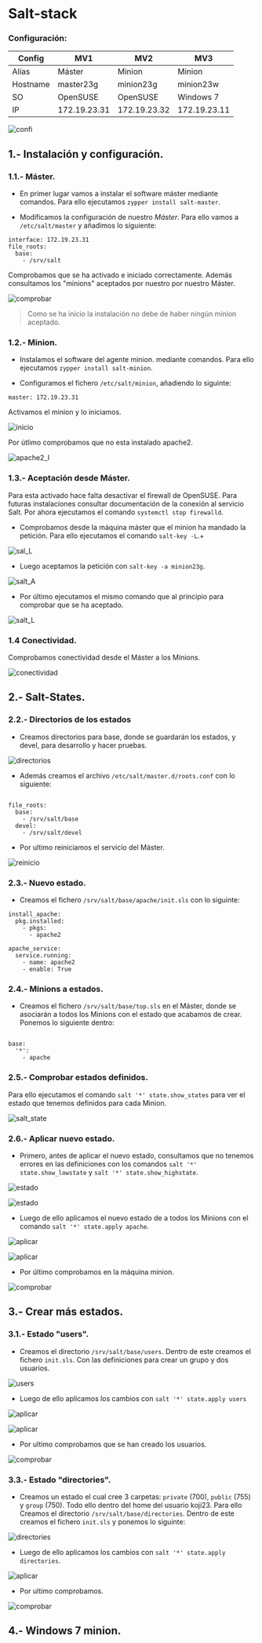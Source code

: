 # Salt-stack

### Configuración:

| Config   | MV1           | MV2          | MV3          |
| -------- | ------------- | ------------ | ------------ |
| Alias    | Máster        | Minion       | Minion       |
| Hostname | master23g     | minion23g    | minion23w    |
| SO       | OpenSUSE      | OpenSUSE     | Windows 7    |
| IP       | 172.19.23.31  | 172.19.23.32 | 172.19.23.11 |

![confi](img/1.png)

## 1.- Instalación y configuración.

### 1.1.- Máster.

* En primer lugar vamos a instalar el software máster mediante comandos. Para ello ejecutamos `zypper install salt-master`.

* Modificamos la configuración de nuestro *Máster*. Para ello vamos a `/etc/salt/master` y añadimos lo siguiente:

````
interface: 172.19.23.31
file_roots:
  base:
    - /srv/salt
````

Comprobamos que se ha activado e iniciado correctamente. Además consultamos los "minions" aceptados por nuestro por nuestro Máster.

![comprobar](img/2.png)

> Como se ha inicio la instalación no debe de haber ningún minion aceptado.

### 1.2.- Minion.

* Instalamos el software del agente minion. mediante comandos. Para ello ejecutamos `zypper install salt-minion`.

* Configuramos el fichero `/etc/salt/minion`, añadiendo lo siguinte:

````
master: 172.19.23.31

````

Activamos el minion y lo iniciamos.

![inicio](img/3.png)

Por útlimo comprobamos que no esta instalado apache2.

![apache2_I](img/4.png)

### 1.3.- Aceptación desde Máster.

Para esta activado hace falta desactivar el firewall de OpenSUSE. Para futuras instalaciones consultar documentación de la conexión al servicio Salt. Por ahora ejecutamos el comando `systemctl stop firewalld`.

 * Comprobamos desde la máquina máster que el minion ha mandado la petición. Para ello ejecutamos el comando `salt-key -L`.+

![sal_L](img/5.png)

 * Luego aceptamos la petición con `salt-key -a minion23g`.

![salt_A](img/6.png)

 * Por último ejecutamos el mismo comando que al principio para comprobar que se ha aceptado.

![salt_L](img/7.png)

### 1.4 Conectividad.

Comprobamos conectividad desde el Máster a los Minions.

![conectividad](img/8.png)

## 2.- Salt-States.

### 2.2.- Directorios de los estados

* Creamos directorios para base, donde se guardarán los estados, y devel, para desarrollo y hacer pruebas.

![directorios](img/9.png)

* Además creamos el archivo `/etc/salt/master.d/roots.conf` con lo siguiente:

```

file_roots:
  base:
    - /srv/salt/base
  devel:
    - /srv/salt/devel

```

* Por ultimo reiniciamos el servicio del Máster.

![reinicio](img/10.png)

### 2.3.- Nuevo estado.

* Creamos el fichero `/srv/salt/base/apache/init.sls` con lo siguinte:

```
install_apache:
  pkg.installed:
    - pkgs:
      - apache2

apache_service:
  service.running:
    - name: apache2
    - enable: True

```

### 2.4.- Minions a estados.

* Creamos el fichero `/srv/salt/base/top.sls` en el Máster, donde se asociarán a todos los Minions con el estado que acabamos de crear. Ponemos lo siguiente dentro:

```

base:       
  '*':
    - apache

```

### 2.5.- Comprobar estados definidos.

Para ello ejecutamos el comando `salt '*' state.show_states` para ver el estado que tenemos definidos para cada Minion.

![salt_state](img/11.png)

### 2.6.- Aplicar nuevo estado.

* Primero, antes de aplicar el nuevo estado, consultamos que no tenemos errores en las definiciones con los comandos `salt '*' state.show_lowstate` y `salt '*' state.show_highstate`.

![estado](img/12.png)

![estado](img/13.png)

* Luego de ello aplicamos el nuevo estado de a todos los Minions con el comando `salt '*' state.apply apache`.

![aplicar](img/14.png)

![aplicar](img/15.png)

* Por último comprobamos en la máquina minion.

![comprobar](img/19.png)

## 3.- Crear más estados.

### 3.1.- Estado "users".

* Creamos el directorio `/srv/salt/base/users`. Dentro de este creamos el fichero `init.sls`. Con las definiciones para crear un grupo y dos usuarios.

![users](img/16.png)

* Luego de ello aplicamos los cambios con `salt '*' state.apply users`

![aplicar](img/17.png)

![aplicar](img/18.png)

* Por ultimo comprobamos que se han creado los usuarios.

![comprobar](img/20.png)

### 3.3.- Estado "directories".

* Creamos un estado el cual cree 3 carpetas: `private` (700), `public` (755) y `group` (750). Todo ello dentro del home del usuario koji23. Para ello Creamos el directorio `/srv/salt/base/directories`. Dentro de este creamos el fichero `init.sls` y ponemos lo siguinte:

![directories](img/21.png)

* Luego de ello aplicamos los cambios con `salt '*' state.apply directories`.

![aplicar](img/22.png)

* Por ultimo comprobamos.

![comprobar](img/23.png)

## 4.- Windows 7 minion.
